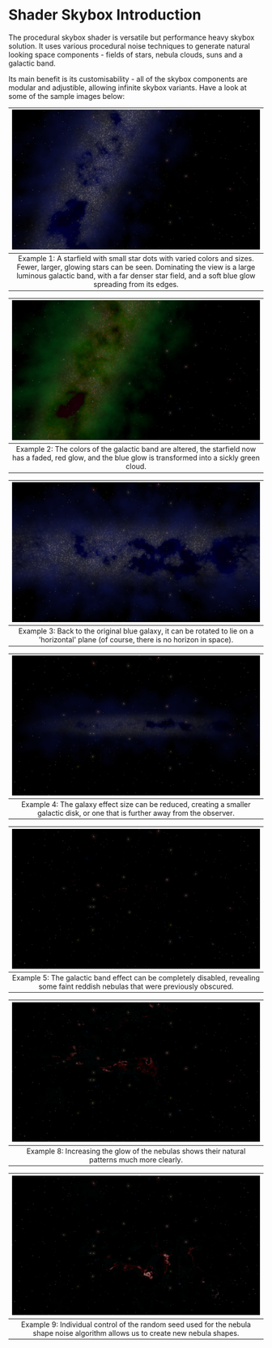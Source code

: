 # Shader Skybox Introduction

The procedural skybox shader is versatile but performance heavy skybox solution. It uses various procedural noise techniques to generate natural looking space components - fields of stars, nebula clouds, suns and a galactic band.

Its main benefit is its customisability - all of the skybox components are modular and adjustible, allowing infinite skybox variants. Have a look at some of the sample images below:

| ![Shader Skybox Example 1](../assets/images/shader-skybox-examples/shader_skybox_examples_001.png) |
|:--:|
| Example 1: A starfield with small star dots with varied colors and sizes. Fewer, larger, glowing stars can be seen. Dominating the view is a large luminous galactic band, with a far denser star field, and a soft blue glow spreading from its edges.|

| ![Shader Skybox Example 2](../assets/images/shader-skybox-examples/shader_skybox_examples_002.png) |
|:--:|
| Example 2: The colors of the galactic band are altered, the starfield now has a faded, red glow, and the blue glow is transformed into a sickly green cloud. |

| ![Shader Skybox Example 3](../assets/images/shader-skybox-examples/shader_skybox_examples_003.png) |
|:--:|
| Example 3: Back to the original blue galaxy, it can be rotated to lie on a 'horizontal' plane (of course, there is no horizon in space). |

| ![Shader Skybox Example 4](../assets/images/shader-skybox-examples/shader_skybox_examples_004.png) |
|:--:|
| Example 4: The galaxy effect size can be reduced, creating a smaller galactic disk, or one that is further away from the observer. |

| ![Shader Skybox Example 7](../assets/images/shader-skybox-examples/shader_skybox_examples_007.png) |
|:--:|
| Example 5: The galactic band effect can be completely disabled, revealing some faint reddish nebulas that were previously obscured. |

| ![Shader Skybox Example 8](../assets/images/shader-skybox-examples/shader_skybox_examples_008.png) |
|:--:|
| Example 8: Increasing the glow of the nebulas shows their natural patterns much more clearly. |

| ![Shader Skybox Example 9](../assets/images/shader-skybox-examples/shader_skybox_examples_009.png) |
|:--:|
| Example 9: Individual control of the random seed used for the nebula shape noise algorithm allows us to create new nebula shapes.  |
